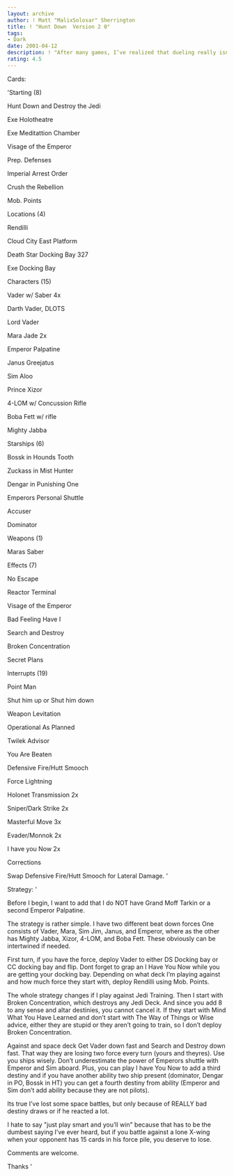 ```yaml
---
layout: archive
author: ! Matt "MalixSolosar" Sherrington
title: ! "Hunt Down  Version 2 0"
tags:
- Dark
date: 2001-04-12
description: ! "After many games, I’ve realized that dueling really isn’t the way to go, since most LS decks have ways to counter it nowadays."
rating: 4.5
---
```

Cards: 

'Starting (8)

Hunt Down and Destroy the Jedi

Exe Holotheatre

Exe Meditattion Chamber

Visage of the Emperor

Prep. Defenses

Imperial Arrest Order

Crush the Rebellion

Mob. Points


Locations (4)

Rendilli

Cloud City East Platform

Death Star Docking Bay 327

Exe Docking Bay


Characters (15)

Vader w/ Saber   4x

Darth Vader, DLOTS

Lord Vader

Mara Jade   2x

Emperor Palpatine

Janus Greejatus

Sim Aloo

Prince Xizor

4-LOM w/ Concussion Rifle

Boba Fett w/ rifle

Mighty Jabba


Starships (6)

Bossk in Hounds Tooth

Zuckass in Mist Hunter

Dengar in Punishing One

Emperors Personal Shuttle

Accuser

Dominator


Weapons (1)

Maras Saber


Effects (7)

No Escape

Reactor Terminal

Visage of the Emperor

Bad Feeling Have I

Search and Destroy

Broken Concentration

Secret Plans


Interrupts (19)

Point Man

Shut him up or Shut him down

Weapon Levitation

Operational As Planned

Twilek Advisor

You Are Beaten

Defensive Fire/Hutt Smooch

Force Lightning

Holonet Transmission   2x

Sniper/Dark Strike    2x

Masterful Move     3x

Evader/Monnok    2x

I have you Now    2x



Corrections

Swap Defensive Fire/Hutt Smooch for Lateral Damage.  '

Strategy: '

Before I begin, I want to add that I do NOT have Grand Moff Tarkin or a second Emperor Palpatine.


The strategy is rather simple.  I have two different beat down forces  One consists of Vader, Mara, Sim Jim, Janus, and Emperor, where as the other has Mighty Jabba, Xizor, 4-LOM, and Boba Fett.  These obviously can be intertwined if needed.


First turn, if you have the force, deploy Vader to either DS Docking bay or CC docking bay and flip.  Dont forget to grap an I Have You Now while you are getting your docking bay.  Depending on what deck I’m playing against and how much force they start with, deploy Rendilli using Mob. Points.


The whole strategy changes if I play against Jedi Training.  Then I start with Broken Concentration, which destroys any Jedi Deck.  And since you add 8 to any sense and altar destinies, you cannot cancel it.  If they start with Mind What You Have Learned and don’t start with The Way of Things or Wise advice, either they are stupid or they aren’t going to train, so I don’t deploy Broken Concentration.


Against and space deck  Get Vader down fast and Search and Destroy down fast.  That way they are losing two force every turn (yours and theyres).  Use you ships wisely.  Don’t underestimate the power of Emperors shuttle with Emperor and Sim aboard.  Plus, you can play I have You Now to add a third destiny and if you have another ability two ship present (dominator, Dengar in PO, Bossk in HT) you can get a fourth destiny from ability (Emperor and Sim don’t add ability because they are not pilots).


Its true I’ve lost some space battles, but only because of REALLY bad destiny draws or if he reacted a lot.


I hate to say "just play smart and you’ll win" because that has to be the dumbest saying I’ve ever heard, but if you battle against a lone X-wing when your opponent has 15 cards in his force pile, you deserve to lose.


Comments are welcome.


Thanks '